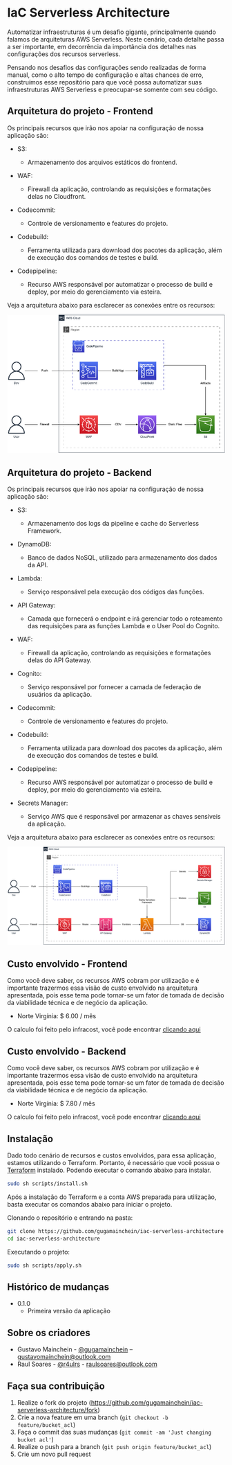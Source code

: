 # IaC Serverless Architecture

Automatizar infraestruturas é um desafio gigante, principalmente quando falamos de arquiteturas AWS Serverless. Neste cenário, cada detalhe passa a ser importante, em decorrência da importância dos detalhes nas configurações dos recursos serverless.

Pensando nos desafios das configurações sendo realizadas de forma manual, como o alto tempo de configuração e altas chances de erro, construímos esse repositório para que você possa automatizar suas infraestruturas AWS Serverless e preocupar-se somente com seu código.

## Arquitetura do projeto - Frontend

Os principais recursos que irão nos apoiar na configuração de nossa aplicação são:

- S3:

  - Armazenamento dos arquivos estáticos do frontend.

- WAF:

  - Firewall da aplicação, controlando as requisições e formatações delas no Cloudfront.

- Codecommit:

  - Controle de versionamento e features do projeto.

- Codebuild:

  - Ferramenta utilizada para download dos pacotes da aplicação, além de execução dos comandos de testes e build.

- Codepipeline:

  - Recurso AWS responsável por automatizar o processo de build e deploy, por meio do gerenciamento via esteira.

Veja a arquitetura abaixo para esclarecer as conexões entre os recursos:

![Arquitetura AWS][architecture_front]

## Arquitetura do projeto - Backend

Os principais recursos que irão nos apoiar na configuração de nossa aplicação são:

- S3:

  - Armazenamento dos logs da pipeline e cache do Serverless Framework.

- DynamoDB:

  - Banco de dados NoSQL, utilizado para armazenamento dos dados da API.

- Lambda:

  - Serviço responsável pela execução dos códigos das funções.

- API Gateway:

  - Camada que fornecerá o endpoint e irá gerenciar todo o roteamento das requisições para as funções Lambda e o User Pool do Cognito.

- WAF:

  - Firewall da aplicação, controlando as requisições e formatações delas do API Gateway.

- Cognito:

  - Serviço responsável por fornecer a camada de federação de usuários da aplicação.

- Codecommit:

  - Controle de versionamento e features do projeto.

- Codebuild:

  - Ferramenta utilizada para download dos pacotes da aplicação, além de execução dos comandos de testes e build.

- Codepipeline:

  - Recurso AWS responsável por automatizar o processo de build e deploy, por meio do gerenciamento via esteira.

- Secrets Manager:

  - Serviço AWS que é responsável por armazenar as chaves sensíveis da aplicação.

Veja a arquitetura abaixo para esclarecer as conexões entre os recursos:

![Arquitetura AWS][architecture_back]

## Custo envolvido - Frontend

Como você deve saber, os recursos AWS cobram por utilização e é importante trazermos essa visão de custo envolvido na arquitetura apresentada, pois esse tema pode tornar-se um fator de tomada de decisão da viabilidade técnica e de negócio da aplicação.

- Norte Virgínia: $ 6.00 / mês

O calculo foi feito pelo infracost, você pode encontrar [clicando aqui][infracost_calc_front]

## Custo envolvido - Backend

Como você deve saber, os recursos AWS cobram por utilização e é importante trazermos essa visão de custo envolvido na arquitetura apresentada, pois esse tema pode tornar-se um fator de tomada de decisão da viabilidade técnica e de negócio da aplicação.

- Norte Virgínia: $ 7.80 / mês

O calculo foi feito pelo infracost, você pode encontrar [clicando aqui][infracost_calc_back]

## Instalação

Dado todo cenário de recursos e custos envolvidos, para essa aplicação, estamos utilizando o Terraform. Portanto, é necessário que você possua o [Terraform][terraform] instalado. Podendo executar o comando abaixo para instalar.

```sh
sudo sh scripts/install.sh
```

Após a instalação do Terraform e a conta AWS preparada para utilização, basta executar os comandos abaixo para iniciar o projeto.

Clonando o repositório e entrando na pasta:

```sh
git clone https://github.com/gugamainchein/iac-serverless-architecture
cd iac-serverless-architecture
```

Executando o projeto:

```sh
sudo sh scripts/apply.sh
```

<!-- ## Variáveis de ambiente -->

<!-- Após as realizações dos passos acima e a inicialização do projeto com sucesso, você está pronto para integrá-lo com os recursos de sua conta AWS, por meio das variáveis de ambiente abaixo:

- API_NAME: Nome do seu projeto back-end;

- STAGE: Ambiente que está trabalhando, como por exemplo "dev", "qa" e "prod";

- API_URL: Endpoint da API, de acordo com o ambiente. Caso esteja rodando localmente, a URL tende a ser http://localhost:3000;

- AUTH_HEADER: JWT de sua preferência para validação na autorização. -->

<!-- ## Sobre o projeto -->

<!-- O back-end deste repositório, tem como propósito a realização do CRU (Create, Read e Update) de clientes no banco de dados. Pensando nisso, abordaremos nos tópicos abaixo como o projeto está estruturado.

- Arquivo principal:

  - O arquivo `serverless.ts` contém todas as instruções / configurações que o [Serverless Framework]_serverless-framework] necessita para executar a aplicação localmente e em outros ambientes.

- Roteamento:

  - Dentro do diretório `/src/routes` encontram-se todos os arquivos de rotas, relacionados com os arquivos e funções responsáveis, da aplicação.

- Banco de dados:

  - No projeto, estamos utilizando o banco de dados NoSQL da AWS, no caso o DynamoDB. Por ser um recurso desta cloud, para realização da conexão e execução de comandos, utilizamos o [SDK][aws_sdk];
  - Todas as interaçõs com o DynamoDB serão encontradas em `/src/model`.

- Arquivos compartilhados:

  - Como uma prática muito comum de Clean Code, buscamos reaproveitar o máximo de código possível e de forma inteligente. Para alcançar esse propósito, todo compartilhamento de funções e objetos serão encontrados em `/src/shared`, separados de acordo com suas categorias.

- Funções:
  - Todas as funções, responsáveis pela execução das regras de negócio, encontram-se em `/src/functions`. -->

## Histórico de mudanças

- 0.1.0
  - Primeira versão da aplicação

## Sobre os criadores

- Gustavo Mainchein - [@gugamainchein](https://www.instagram.com/gugamainchein) – gustavomainchein@outlook.com
- Raul Soares - [@r4ulrs](https://www.instagram.com/r4ulrs/) - raulsoares@outlook.com

## Faça sua contribuição

1. Realize o fork do projeto (<https://github.com/gugamainchein/iac-serverless-architecture/fork>)
2. Crie a nova feature em uma branch (`git checkout -b feature/bucket_acl`)
3. Faça o commit das suas mudanças (`git commit -am 'Just changing bucket acl'`)
4. Realize o push para a branch (`git push origin feature/bucket_acl`)
5. Crie um novo pull request

<!-- Start Functions -->

[architecture_front]: ./docs/architecture/github-front-end-arch-tf-v1.png
[architecture_back]: ./docs/architecture/github-back-end-arch-tf-v1.png
[email]: mailto:dev@dosystems.com.br?subject=Gostaria%20de%20solicitar%20um%20orçamento.
[npm_image]: https://img.shields.io/npm/v/datadog-metrics.svg?style=flat-square
[infracost_calc_front]: ./docs/infracost/calc_front.txt
[infracost_calc_back]: ./docs/infracost/calc_back.txt
[npm_url]: https://docs.npmjs.com/cli/v8
[terraform]: https://www.terraform.io/
[serverless_framework]: https://www.serverless.com/framework/docs
[aws_sdk]: https://aws.amazon.com/sdk-for-javascript/

<!-- End Functions -->
